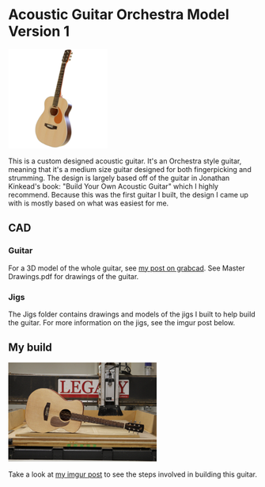 # Acoustic Guitar Orchestra Model Version 1
<img src="/images/GuitarRender.png" alt="3D Render of Guitar" style="height: 200px;"/>

This is a custom designed acoustic guitar. It's an Orchestra style guitar, meaning that it's a medium size guitar designed for both fingerpicking and strumming. The design is largely based off of the guitar in Jonathan Kinkead's book: "Build Your Own Acoustic Guitar" which I highly recommend. Because this was the first guitar I built, the design I came up with is mostly based on what was easiest for me.
## CAD
### Guitar
For a 3D model of the whole guitar, see [my post on grabcad](https://grabcad.com/library/acoustic-guitar-om-1-1). See Master Drawings.pdf for drawings of the guitar.
### Jigs
The Jigs folder contains drawings and models of the jigs I built to help build the guitar. For more information on the jigs, see the imgur post below.
## My build
<img src="/images/1 - 29W29MW.jpg" alt="My guitar build" style="height: 200px;"/>

Take a look at [my imgur post](https://imgur.com/a/CDlYfjF) to see the steps involved in building this guitar.

